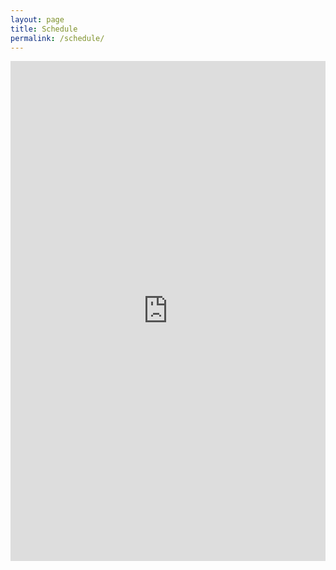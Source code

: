 ```yaml
---
layout: page
title: Schedule
permalink: /schedule/
---
```


<center>
<iframe src="https://calendar.google.com/calendar/embed?height=800&wkst=2&ctz=Europe%2FVilnius&showPrint=0&mode=WEEK&title=Stream%20Schedule&src=YWRtaW5AYXVyaXNtYXQubmV0&src=Y19iNGEyMzdmYTMyNzMxOTRjYTE3YWM4NWY1OWMxOGYwMTQyMzIxMTcyNzUwOTE0NzY2MWJmNzI2YWViOGE4MDdkQGdyb3VwLmNhbGVuZGFyLmdvb2dsZS5jb20&src=Y181MDY5NDM4Yzc5YTNkNTJiNDI2NWVlOGRkOTVmZWI3OTdlYWE0MGM0NmIzYjdiMTIwMGQ4NDk0NWM1ZWM1YTg0QGdyb3VwLmNhbGVuZGFyLmdvb2dsZS5jb20&src=ZW4ubGl0aHVhbmlhbiNob2xpZGF5QGdyb3VwLnYuY2FsZW5kYXIuZ29vZ2xlLmNvbQ&color=%23039be5&color=%238e24aa&color=%23d50000&color=%230b8043" style="border-width:0" width="100%" height="800" frameborder="0" scrolling="no"></iframe>
</center>
